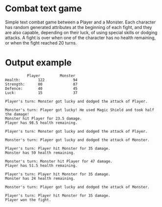 # Combat text game
Simple text combat game between a Player and a Monster. Each character has random generated attributes at the beginning of each fight, and they are also capable, depending on their luck, of using special skills or dodging attacks. A fight is over when one of the character has no health remaining, or when the fight reached 20 turns. 

# Output example
			  Player 		 Monster
	Health:		   122 			   94
	Strength:	   80 			   87
	Defence:	   40 			   45
	Luck:		   15 			   37

	Player's turn: Monster got lucky and dodged the attack of Player.

	Monster's turn: Player got lucky! He used Magic Shield and took half the damage!
	Monster hit Player for 23.5 damage.
	Player has 98.5 health remaining.

	Player's turn: Monster got lucky and dodged the attack of Player.

	Monster's turn: Player got lucky and dodged the attack of Monster.

	Player's turn: Player hit Monster for 35 damage.
	Monster has 59 health remaining.

	Monster's turn: Monster hit Player for 47 damage.
	Player has 51.5 health remaining.

	Player's turn: Player hit Monster for 35 damage.
	Monster has 24 health remaining.

	Monster's turn: Player got lucky and dodged the attack of Monster.

	Player's turn: Player hit Monster for 35 damage.
	Player won the fight.

